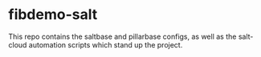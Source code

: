 # fibdemo-salt

This repo contains the saltbase and pillarbase configs, as well as the salt-cloud automation scripts which stand up the project.
